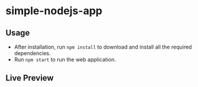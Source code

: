# simple-nodejs-app

## Usage

- After installation, run ```npm install``` to download and install all the required dependencies.
- Run ```npm start``` to run the web application.

## Live Preview


